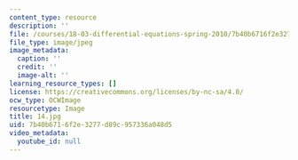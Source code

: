 ```yaml
---
content_type: resource
description: ''
file: /courses/18-03-differential-equations-spring-2010/7b40b6716f2e3277d89c957336a048d5_14.jpg
file_type: image/jpeg
image_metadata:
  caption: ''
  credit: ''
  image-alt: ''
learning_resource_types: []
license: https://creativecommons.org/licenses/by-nc-sa/4.0/
ocw_type: OCWImage
resourcetype: Image
title: 14.jpg
uid: 7b40b671-6f2e-3277-d89c-957336a048d5
video_metadata:
  youtube_id: null
---
```

